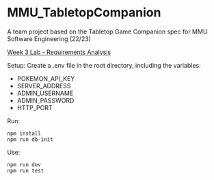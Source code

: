 # MMU_TabletopCompanion
A team project based on the Tabletop Game Companion spec for MMU Software Engineering (22/23)

[Week 3 Lab - Requirements Analysis](REQUIREMENTS.md)

Setup:
Create a .env file in the root directory, including the variables:
  - POKEMON_API_KEY
  - SERVER_ADDRESS
  - ADMIN_USERNAME
  - ADMIN_PASSWORD
  - HTTP_PORT
 
Run:
```
npm install
npm run db-init
```

Use:
```
npm run dev
npm run test
```
